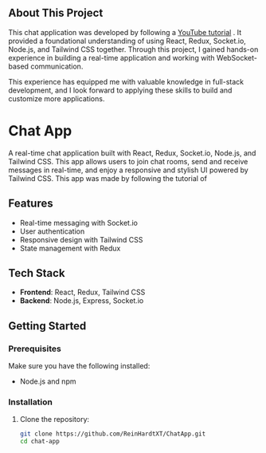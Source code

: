 ## About This Project

This chat application was developed by following a [YouTube tutorial](https://www.youtube.com/watch?v=DyffqfyWgUE) . It provided a foundational understanding of using React, Redux, Socket.io, Node.js, and Tailwind CSS together. Through this project, I gained hands-on experience in building a real-time application and working with WebSocket-based communication.

This experience has equipped me with valuable knowledge in full-stack development, and I look forward to applying these skills to build and customize more applications.


# Chat App

A real-time chat application built with React, Redux, Socket.io, Node.js, and Tailwind CSS. This app allows users to join chat rooms, send and receive messages in real-time, and enjoy a responsive and stylish UI powered by Tailwind CSS. This app was made by following the tutorial of 

## Features

- Real-time messaging with Socket.io
- User authentication 
- Responsive design with Tailwind CSS
- State management with Redux

## Tech Stack

- **Frontend**: React, Redux, Tailwind CSS
- **Backend**: Node.js, Express, Socket.io

## Getting Started

### Prerequisites

Make sure you have the following installed:

- Node.js and npm

### Installation

1. Clone the repository:
   ```bash
   git clone https://github.com/ReinHardtXT/ChatApp.git
   cd chat-app

